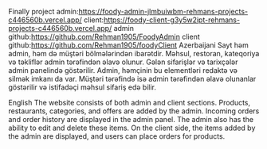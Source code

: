 Finally project
admin:https://foody-admin-jlmbuiwbm-rehmans-projects-c446560b.vercel.app/
client:https://foody-client-g3y5w2ipt-rehmans-projects-c446560b.vercel.app/
admin github:https://github.com/Rehman1905/FoodyAdmin
client github:https://github.com/Rehman1905/foodyClient
Azerbaijani
Sayt həm admin, həm də müştəri bölmələrindən ibarətdir. Məhsul, restoran, kateqoriya və təkliflər admin tərəfindən əlavə olunur. Gələn sifarişlər və tarixçələr admin panelində göstərilir. Admin, həmçinin bu elementləri redaktə və silmək imkanı da var. Müştəri tərəfində isə admin tərəfindən əlavə olunanlar göstərilir və istifadəçi məhsul sifariş edə bilir.

English
The website consists of both admin and client sections. Products, restaurants, categories, and offers are added by the admin. Incoming orders and order history are displayed in the admin panel. The admin also has the ability to edit and delete these items. On the client side, the items added by the admin are displayed, and users can place orders for products.
